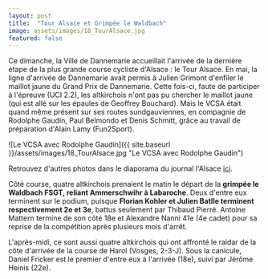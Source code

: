 ```yaml
---
layout: post
title:  "Tour Alsace et Grimpée le Waldbach"
image: assets/images/18_TourAlsace.jpg
featured: false
---
```


Ce dimanche, la Ville de Dannemarie accueillait l'arrivée de la dernière étape de la plus grande course cycliste d'Alsace : le Tour Alsace. En mai, la ligne d'arrivée de Dannemarie avait permis à Julien Grimont d'enfiler le maillot jaune du Grand Prix de Dannemarie. Cette fois-ci, faute de participer à l'épreuve (UCI 2.2), les altkirchois n'ont pas pu chercher le maillot jaune (qui est allé sur les épaules de Geoffrey Bouchard). Mais le VCSA était quand même présent sur ses routes sundgauviennes, en compagnie de Rodolphe Gaudin, Paul Belmondo et Denis Schmitt, grâce au travail de préparation d'Alain Lamy (Fun2Sport).

![Le VCSA avec Rodolphe Gaudin]({{ site.baseurl }}/assets/images/18_TourAlsace.jpg "Le VCSA avec Rodolphe Gaudin")

Retrouvez d'autres photos dans le diaporama du journal l'Alsace [ici](https://www.lalsace.fr/loisirs/2018/08/05/diaporama-la-ville-accueille-l-ultime-etape-du-15e-tour-d-alsace).

Côté course, quatre altkirchois prenaient le matin le départ de la **grimpée le Waldbach FSGT, reliant Ammerschwihr à Labaroche**. Deux d'entre eux terminent sur le podium, puisque **Florian Kohler et Julien Batlle terminent respectivement 2e et 3e**, battus seulement par Thibaud Pierré. Antoine Mattern termine de son côté 18e et Alexandre Nanni 41e (4e cadet) pour sa reprise de la compétition après plusieurs mois d'arrêt.

L'après-midi, ce sont aussi quatre altkirchois qui ont affronté le raidar de la côte d'arrivée de la course de Harol (Vosges, 2-3-J). Sous la canicule, Daniel Fricker est le premier d'entre eux à l'arrivée (18e), suivi par Jérôme Heinis (22e).